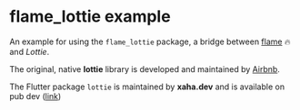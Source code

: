 # flame_lottie example

An example for using the `flame_lottie` package, a bridge between
[flame](https://flame-engine.org/) 🔥 and *Lottie*.

The original, native **lottie** library is developed and maintained by [Airbnb](https://github.com/airbnb/lottie-android).

The Flutter package `lottie` is maintained by **xaha.dev** and is available on pub dev ([link](https://pub.dev/packages/lottie))
